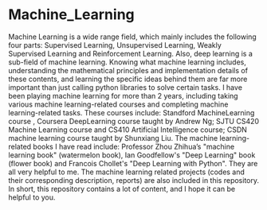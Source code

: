# Machine_Learning
Machine Learning is a wide range field, which mainly includes the following four parts: Supervised Learning, Unsupervised Learning, Weakly Supervised Learning and Reinforcement Learning. Also, deep learning is a sub-field of machine learning. Knowing what machine learning includes, understanding the mathematical principles and implementation details of these contents, and learning the specific ideas behind them are far more important than just calling python libraries to solve certain tasks. I have been playing machine learning for more than 2 years, including taking various machine learning-related courses and completing machine learning-related tasks. These courses include: Standford MachineLearning course , Coursera DeepLearning course taught by Andrew Ng; SJTU CS420 Machine Learning course and CS410 Artificial Intelligence course; CSDN machine learning course taught by Shunxiang Liu. The machine learning-related books I have read include: Professor Zhou Zhihua’s "machine learning book" (watermelon book), Ian Goodfellow's "Deep Learning" book (flower book) and Francois Chollet's "Deep Learning with Python". They are all very helpful to me.  The machine learning related projects (codes and their corresponding description, reports) are also included in this repository. In short, this repository contains a lot of content, and I hope it can be helpful to you.
